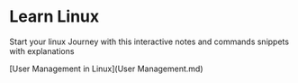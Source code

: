 # Learn Linux 

Start your linux Journey with this interactive notes and commands snippets with explanations   

[User Management in Linux](User Management.md)
